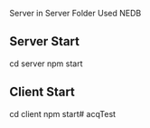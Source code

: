 Server in Server Folder
Used NEDB

## Server Start

cd server
npm start

## Client Start

cd client
npm start#   a c q T e s t  
 